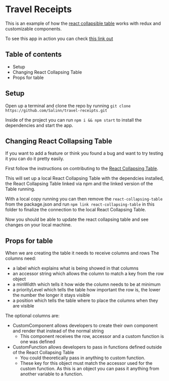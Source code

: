 # Travel Receipts
This is an example of how the [react collapsible table](https://github.com/massmutual/react-collapsing-table) works with redux and customizable components.

To see this app in action you can check [this link out](https://salinn.github.io/travel-receipts/)

## Table of contents
- Setup
- Changing React Collapsing Table
- Props for table

## Setup
Open up a terminal and clone the repo by running `git clone https://github.com/Salinn/travel-receipts.git`

Inside of the project you can run `npm i && npm start` to install the dependencies and start the app.

## Changing React Collapsing Table
If you want to add a feature or think you found a bug and want to try testing it you can do it pretty easily.

First follow the instructions on contributing to the [React Collapsing Table](https://github.com/massmutual/react-collapsing-table).

This will set up a local React Collapsing Table with the dependcies installed, the React Collapsing Table linked via npm and the linked version of the Table running.

With a local copy running you can then remove the `react-collapsing-table` from the package.json and run `npm link react-collapsing-table` in this folder to finalize the connection to the local React Collapsing Table.

Now you should be able to update the react collapsing table and see changes on your local machine.

## Props for table
When we are creating the table it needs to receive columns and rows
The columns need:
- a label which explains what is being showed in that columns
- an accessor string which allows the column to match a key from the row object
- a minWidth which tells it how wide the column needs to be at minimum
- a priorityLevel which tells the table how important the row is, the lower the number the longer it stays visible
- a position which tells the table where to place the columns when they are visible

The optional columns are:
- CustomComponent allows developers to create their own component and render that instead of the normal string
  - This component receives the row, accessor and a custom function is one was defined
- CustomFunction allows developers to pass in functions defined outside of the React Collapsing Table
  - You could theoretically pass in anything to custom function.
  - These key for this object must match the accessor used for the custom function. As this is an object you can pass it anything from another variable to a function.
